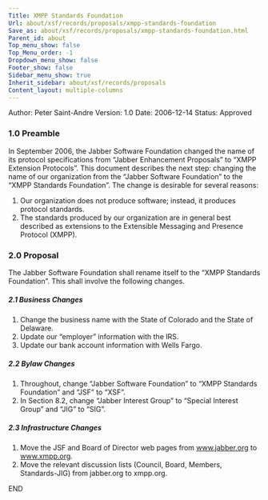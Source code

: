 ```yaml
---
Title: XMPP Standards Foundation
Url: about/xsf/records/proposals/xmpp-standards-foundation
Save_as: about/xsf/records/proposals/xmpp-standards-foundation.html
Parent_id: about
Top_menu_show: false
Top_Menu_order: -1
Dropdown_menu_show: false
Footer_show: false
Sidebar_menu_show: true
Inherit_sidebar: about/xsf/records/proposals
Content_layout: multiple-columns
---
```


Author: Peter Saint-Andre
Version:    1.0
Date:   2006-12-14
Status: Approved

### 1.0 Preamble

In September 2006, the Jabber Software Foundation changed the name of its protocol specifications from “Jabber Enhancement Proposals” to “XMPP Extension Protocols”. This document describes the next step: changing the name of our organization from the “Jabber Software Foundation” to the “XMPP Standards Foundation”. The change is desirable for several reasons:

1. Our organization does not produce software; instead, it produces protocol standards.
2. The standards produced by our organization are in general best described as extensions to the Extensible Messaging and Presence Protocol (XMPP).

### 2.0 Proposal

The Jabber Software Foundation shall rename itself to the “XMPP Standards Foundation”. This shall involve the following changes.

##### 2.1 Business Changes

1. Change the business name with the State of Colorado and the State of Delaware.
2. Update our “employer” information with the IRS.
3. Update our bank account information with Wells Fargo.

##### 2.2 Bylaw Changes

1. Throughout, change “Jabber Software Foundation” to “XMPP Standards Foundation” and “JSF” to “XSF”.
2. In Section 8.2, change “Jabber Interest Group” to “Special Interest Group” and “JIG” to “SIG”.

##### 2.3 Infrastructure Changes

1. Move the JSF and Board of Director web pages from www.jabber.org to www.xmpp.org.
2. Move the relevant discussion lists (Council, Board, Members, Standards-JIG) from jabber.org to xmpp.org.

END